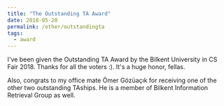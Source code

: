 ```yaml
---
title: "The Outstanding TA Award"
date: 2018-05-20
permalink: /other/outstandingta
tags:
  - award
---
```


I've been given the Outstanding TA Award by the Bilkent University in CS Fair 2018. Thanks for all the voters :). It's a huge honor, fellas.

Also, congrats to my office mate Ömer Gözüaçık for receiving one of the other two outstanding TAships. He is a member of Bilkent Information Retrieval Group as well.
